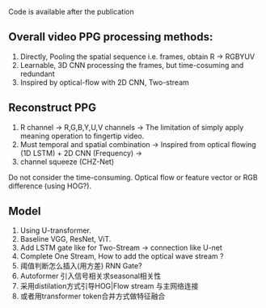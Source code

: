 Code is available after the publication

## Overall video PPG processing methods:
1. Directly, Pooling the spatial sequence i.e. frames, obtain R -> RGBYUV
2. Learnable, 3D CNN processing the frames, but time-cosuming and redundant
3. Inspired by optical-flow with 2D CNN, Two-stream
## Reconstruct PPG
1.  R channel -> R,G,B,Y,U,V channels -> The limitation of simply apply meaning operation to fingertip video.
2.	Must temporal and spatial combination -> Inspired from optical flowing (1D LSTM) + 2D CNN (Frequency) ->
3.	channel squeeze (CHZ-Net)

Do not consider the time-consuming.
Optical flow or feature vector or RGB difference (using HOG?).

## Model
1.  Using U-transformer.
2.  Baseline VGG, ResNet, ViT.
3.  Add LSTM gate like for Two-Stream -> connection like U-net
4.  Complete One Stream, How to  add the optical wave stream ?
5.  阈值判断怎么插入(用方差) RNN Gate? 
7.  Autoformer 引入信号相关求seasonal相关性
8.  采用distilation方式引导HOG|Flow stream 与主网络连接
9.  或者用transformer token合并方式做特征融合
